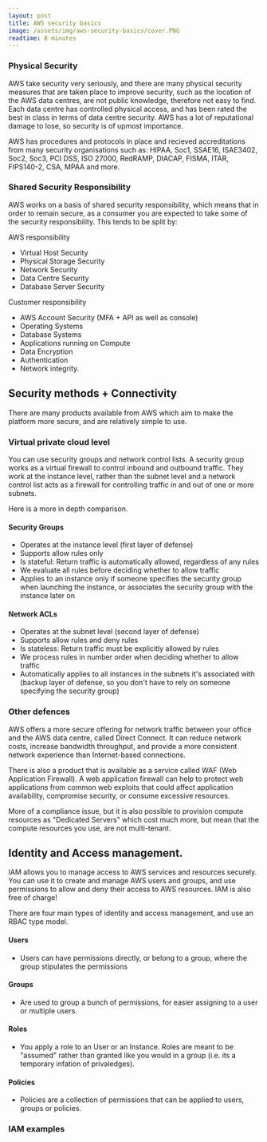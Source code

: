 ```yaml
---
layout: post
title: AWS security basics
image: /assets/img/aws-security-basics/cover.PNG
readtime: 8 minutes
---
```


### Physical Security

AWS take security very seriously, and there are many physical security measures that are taken place to improve security, such as the location of the AWS data centres, are not public knowledge, therefore not easy to find. Each data centre has controlled physical access, and has been rated the best in class in terms of data centre security. AWS has a lot of reputational damage to lose, so security is of upmost importance.

AWS has procedures and protocols in place and recieved accreditations from many security organisations such as:
HIPAA, Soc1, SSAE16, ISAE3402, Soc2, Soc3, PCI DSS, ISO 27000, RedRAMP, DIACAP, FISMA, ITAR, FIPS140-2, CSA, MPAA and more.

### Shared Security Responsibility

AWS works on a basis of shared security responsibility, which means that in order to remain secure, as a consumer you are expected to take some of the security responsibility. This tends to be split by:

AWS responsibility
- Virtual Host Security
- Physical Storage Security
- Network Security
- Data Centre Security
- Database Server Security

Customer responsibility
- AWS Account Security (MFA + API as well as console)
- Operating Systems
- Database Systems
- Applications running on Compute
- Data Encryption
- Authentication
- Network integrity.

## Security methods + Connectivity

There are many products available from AWS which aim to make the platform more secure, and are relatively simple to use. 

### Virtual private cloud level

You can use security groups and network control lists. A security group works as a virtual firewall to control inbound and outbound traffic. They work at the instance level, rather than the subnet level and a network control list acts as a firewall for controlling traffic in and out of one or more subnets.

Here is a more in depth comparison.

#### Security Groups
- Operates at the instance level (first layer of defense)
- Supports allow rules only
- Is stateful: Return traffic is automatically allowed, regardless of any rules
- We evaluate all rules before deciding whether to allow traffic
- Applies to an instance only if someone specifies the security group when launching the instance, or associates the security group with the instance later on

#### Network ACLs
- Operates at the subnet level (second layer of defense)
- Supports allow rules and deny rules
- Is stateless: Return traffic must be explicitly allowed by rules
- We process rules in number order when deciding whether to allow traffic
- Automatically applies to all instances in the subnets it's associated with (backup layer of defense, so you don't have to rely on someone specifying the security group)

### Other defences

AWS offers a more secure offering for network traffic between your office and the AWS data centre, called Direct Connect. It can reduce network costs, increase bandwidth throughput, and provide a more consistent network experience than Internet-based connections.

There is also a product that is available as a service called WAF (Web Application Firewall). A web application firewall can help to  protect web applications from common web exploits that could affect application availability, compromise security, or consume excessive resources.

More of a compliance issue, but it is also possible to provision compute resources as "Dedicated Servers" which cost much more, but mean that the compute resources you use, are not multi-tenant. 

## Identity and Access management.

IAM allows you to manage access to AWS services and resources securely. You can use it to create and manage AWS users and groups, and use permissions to allow and deny their access to AWS resources. IAM is also free of charge!

There are four main types of identity and access management, and use an RBAC type model.

#### Users
- Users can have permissions directly, or belong to a group, where the group stipulates the permissions
#### Groups
- Are used to group a bunch of permissions, for easier assigning to a user or multiple users.
#### Roles
- You apply a role to an User or an Instance. Roles are meant to be "assumed" rather than granted like you would in a group (i.e. its a temporary infation of privaledges).
#### Policies
- Policies are a collection of permissions that can be applied to users, groups or policies.

### IAM examples